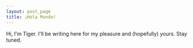 ```yaml
---
layout: post_page
title: ¡Hola Mundo!
---
```


Hi, I'm Tiger. I'll be writing here for my pleasure and (hopefully) yours. Stay tuned.
